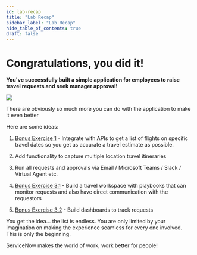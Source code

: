 ```yaml
---
id: lab-recap
title: "Lab Recap"
sidebar_label: "Lab Recap"
hide_table_of_contents: true
draft: false
---
```


# Congratulations, you did it!

**You've successfully built a simple application for employees to raise travel requests and seek manager approval!**

![](images/celebrate.gif)

There are obviously so much more you can do with the application to make it even better

Here are some ideas:

1. [Bonus Exercise 1](../exercise-bonus-1-0) - Integrate with APIs to get a list of flights on specific travel dates so you get as accurate a travel estimate as possible.


2. Add functionality to capture multiple location travel itineraries


3. Run all requests and approvals via Email / Microsoft Teams / Slack / Virtual Agent etc.


4. [Bonus Exercise 3.1](../exercise-bonus-3-1) - Build a travel workspace with playbooks that can monitor requests and also have direct communication with the requestors


5. [Bonus Exercise 3.2](../exercise-bonus-3-2) - Build dashboards to track requests

You get the idea... the list is endless. You are only limited by your imagination on making the experience seamless for every one involved. This is only the beginning.

ServiceNow makes the world of work, work better for people!
